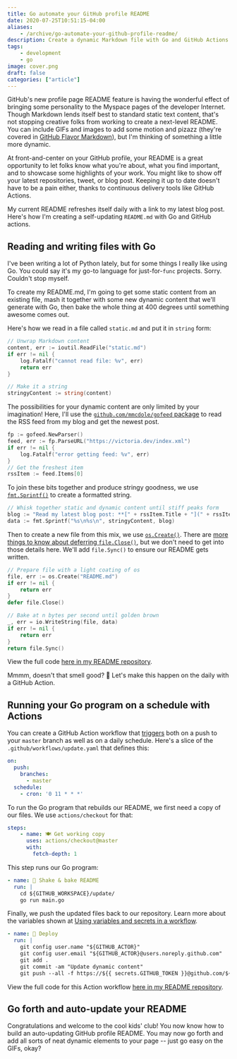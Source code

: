 ```yaml
---
title: Go automate your GitHub profile README
date: 2020-07-25T10:51:15-04:00
aliases:
    - /archive/go-automate-your-github-profile-readme/
description: Create a dynamic Markdown file with Go and GitHub Actions
tags:
    - development
    - go
image: cover.png
draft: false
categories: ["article"]
---
```


GitHub's new profile page README feature is having the wonderful effect of bringing some personality to the Myspace pages of the developer Internet. Though Markdown lends itself best to standard static text content, that's not stopping creative folks from working to create a next-level README. You can include GIFs and images to add some motion and pizazz (they're covered in [GitHub Flavor Markdown](https://github.github.com/gfm/)), but I'm thinking of something a little more dynamic.

At front-and-center on your GitHub profile, your README is a great opportunity to let folks know what you're about, what you find important, and to showcase some highlights of your work. You might like to show off your latest repositories, tweet, or blog post. Keeping it up to date doesn't have to be a pain either, thanks to continuous delivery tools like GitHub Actions.

My current README refreshes itself daily with a link to my latest blog post. Here's how I'm creating a self-updating `README.md` with Go and GitHub actions.

## Reading and writing files with Go

I've been writing a lot of Python lately, but for some things I really like using Go. You could say it's my go-to language for just-for-`func` projects. Sorry. Couldn't stop myself.

To create my README.md, I'm going to get some static content from an existing file, mash it together with some new dynamic content that we'll generate with Go, then bake the whole thing at 400 degrees until something awesome comes out.

Here's how we read in a file called `static.md` and put it in `string` form:

```go
// Unwrap Markdown content
content, err := ioutil.ReadFile("static.md")
if err != nil {
    log.Fatalf("cannot read file: %v", err)
    return err
}

// Make it a string
stringyContent := string(content)
```

The possibilities for your dynamic content are only limited by your imagination! Here, I'll use the [`github.com/mmcdole/gofeed` package](https://github.com/mmcdole/gofeed) to read the RSS feed from my blog and get the newest post.

```go
fp := gofeed.NewParser()
feed, err := fp.ParseURL("https://victoria.dev/index.xml")
if err != nil {
    log.Fatalf("error getting feed: %v", err)
}
// Get the freshest item
rssItem := feed.Items[0]
```

To join these bits together and produce stringy goodness, we use [`fmt.Sprintf()`](https://golang.org/pkg/fmt/#Sprintf) to create a formatted string.

```go
// Whisk together static and dynamic content until stiff peaks form
blog := "Read my latest blog post: **[" + rssItem.Title + "](" + rssItem.Link + ")**"
data := fmt.Sprintf("%s\n%s\n", stringyContent, blog)
```

Then to create a new file from this mix, we use [`os.Create()`](https://golang.org/pkg/os/#Create). There are [more things to know about deferring `file.Close()`](https://www.joeshaw.org/dont-defer-close-on-writable-files/), but we don't need to get into those details here. We'll add `file.Sync()` to ensure our README gets written.

```go
// Prepare file with a light coating of os
file, err := os.Create("README.md")
if err != nil {
    return err
}
defer file.Close()

// Bake at n bytes per second until golden brown
_, err = io.WriteString(file, data)
if err != nil {
    return err
}
return file.Sync()
```

View the full code [here in my README repository](https://github.com/victoriadrake/victoriadrake/blob/535da81efd291e40374307609a9fa66e08f4985c/update/main.go).

Mmmm, doesn't that smell good? 🍪 Let's make this happen on the daily with a GitHub Action.

## Running your Go program on a schedule with Actions

You can create a GitHub Action workflow that [triggers](https://docs.github.com/en/actions/reference/events-that-trigger-workflows) both on a push to your `master` branch as well as on a daily schedule. Here's a slice of the `.github/workflows/update.yaml` that defines this:

```yaml
on:
  push:
    branches:
      - master
  schedule:
    - cron: '0 11 * * *'
```

To run the Go program that rebuilds our README, we first need a copy of our files. We use `actions/checkout` for that:

```yaml
steps:
    - name: 🍽️ Get working copy
      uses: actions/checkout@master
      with:
        fetch-depth: 1
```

This step runs our Go program:

```yaml
- name: 🍳 Shake & bake README
  run: |
    cd ${GITHUB_WORKSPACE}/update/
    go run main.go
```

Finally, we push the updated files back to our repository. Learn more about the variables shown at [Using variables and secrets in a workflow](https://docs.github.com/en/actions/configuring-and-managing-workflows/using-variables-and-secrets-in-a-workflow).

```yaml
- name: 🚀 Deploy
  run: |
    git config user.name "${GITHUB_ACTOR}"
    git config user.email "${GITHUB_ACTOR}@users.noreply.github.com"
    git add .
    git commit -am "Update dynamic content"
    git push --all -f https://${{ secrets.GITHUB_TOKEN }}@github.com/${GITHUB_REPOSITORY}.git
```

View the full code for this Action workflow [here in my README repository](https://github.com/victoriadrake/victoriadrake/blob/535da81efd291e40374307609a9fa66e08f4985c/.github/workflows/update.yaml).

## Go forth and auto-update your README

Congratulations and welcome to the cool kids' club! You now know how to build an auto-updating GitHub profile README. You may now go forth and add all sorts of neat dynamic elements to your page -- just go easy on the GIFs, okay?

